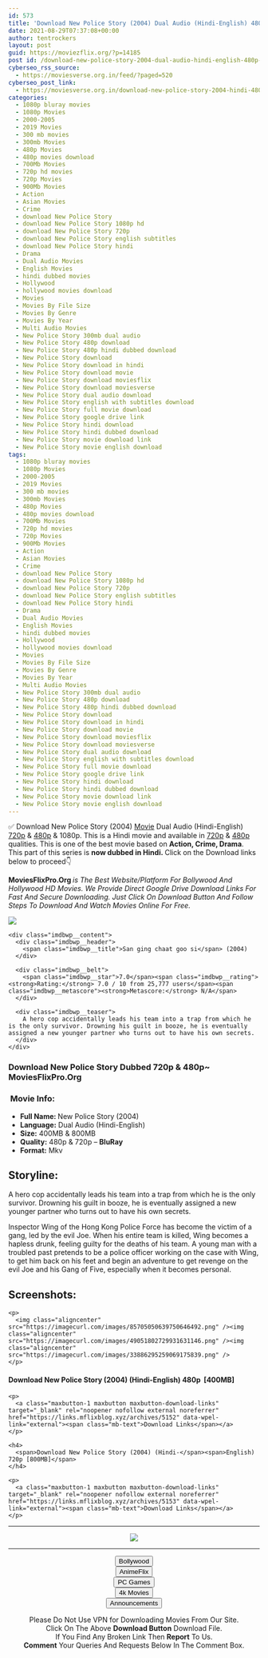 ```yaml
---
id: 573
title: 'Download New Police Story (2004) Dual Audio (Hindi-English) 480p [400MB] || 720p [800MB]'
date: 2021-08-29T07:37:08+00:00
author: tentrockers
layout: post
guid: https://moviezflix.org/?p=14185
post id: /download-new-police-story-2004-dual-audio-hindi-english-480p-400mb-720p-800mb/
cyberseo_rss_source:
  - https://moviesverse.org.in/feed/?paged=520
cyberseo_post_link:
  - https://moviesverse.org.in/download-new-police-story-2004-hindi-480p-720p/
categories:
  - 1080p bluray movies
  - 1080p Movies
  - 2000-2005
  - 2019 Movies
  - 300 mb movies
  - 300mb Movies
  - 480p Movies
  - 480p movies download
  - 700Mb Movies
  - 720p hd movies
  - 720p Movies
  - 900Mb Movies
  - Action
  - Asian Movies
  - Crime
  - download New Police Story
  - download New Police Story 1080p hd
  - download New Police Story 720p
  - download New Police Story english subtitles
  - download New Police Story hindi
  - Drama
  - Dual Audio Movies
  - English Movies
  - hindi dubbed movies
  - Hollywood
  - hollywood movies download
  - Movies
  - Movies By File Size
  - Movies By Genre
  - Movies By Year
  - Multi Audio Movies
  - New Police Story 300mb dual audio
  - New Police Story 480p download
  - New Police Story 480p hindi dubbed download
  - New Police Story download
  - New Police Story download in hindi
  - New Police Story download movie
  - New Police Story download moviesflix
  - New Police Story download moviesverse
  - New Police Story dual audio download
  - New Police Story english with subtitles download
  - New Police Story full movie download
  - New Police Story google drive link
  - New Police Story hindi download
  - New Police Story hindi dubbed download
  - New Police Story movie download link
  - New Police Story movie english download
tags:
  - 1080p bluray movies
  - 1080p Movies
  - 2000-2005
  - 2019 Movies
  - 300 mb movies
  - 300mb Movies
  - 480p Movies
  - 480p movies download
  - 700Mb Movies
  - 720p hd movies
  - 720p Movies
  - 900Mb Movies
  - Action
  - Asian Movies
  - Crime
  - download New Police Story
  - download New Police Story 1080p hd
  - download New Police Story 720p
  - download New Police Story english subtitles
  - download New Police Story hindi
  - Drama
  - Dual Audio Movies
  - English Movies
  - hindi dubbed movies
  - Hollywood
  - hollywood movies download
  - Movies
  - Movies By File Size
  - Movies By Genre
  - Movies By Year
  - Multi Audio Movies
  - New Police Story 300mb dual audio
  - New Police Story 480p download
  - New Police Story 480p hindi dubbed download
  - New Police Story download
  - New Police Story download in hindi
  - New Police Story download movie
  - New Police Story download moviesflix
  - New Police Story download moviesverse
  - New Police Story dual audio download
  - New Police Story english with subtitles download
  - New Police Story full movie download
  - New Police Story google drive link
  - New Police Story hindi download
  - New Police Story hindi dubbed download
  - New Police Story movie download link
  - New Police Story movie english download
---
```

<div class="thecontent clearfix">
  <p>
    ✅ Download New Police Story (2004) <a href="https://moviesverse.org.in/category/movies/" data-wpel-link="internal">Movie</a> Dual Audio (Hindi-English) <a href="https://moviesverse.org.in/720p-movies/" data-wpel-link="internal">720p</a>&nbsp;&&nbsp;<a href="https://moviesverse.org.in/480p-movies/" data-wpel-link="internal">480p</a> & 1080p. This is a Hindi movie and available in <a href="https://moviesverse.org.in/720p-movies/" data-wpel-link="internal">720p</a>&nbsp;&&nbsp;<a href="https://moviesverse.org.in/480p-movies/" data-wpel-link="internal">480p</a> qualities. This is one of the best movie based on <strong>Action, Crime, Drama</strong>. This part of this series is <strong>now dubbed in <span>Hindi.&nbsp;</span></strong><span>Click on the Download links below to proceed👇</span>
  </p>
  
  <p>
    <strong><span>MoviesFlixPro.Org&nbsp;</span></strong><em>is The Best Website/Platform For Bollywood And Hollywood HD Movies. We Provide Direct Google Drive Download Links For Fast And Secure Downloading. Just Click On Download Button And Follow Steps To&nbsp;Download And Watch Movies Online For Free.</em>
  </p>
  
  <div class="imdbwp imdbwp--movie dark">
    <div class="imdbwp__thumb">
      <a class="imdbwp__link" target="_blank" title="San ging chaat goo si" href="https://www.imdb.com/title/tt0386005/" rel="nofollow external noopener noreferrer" data-wpel-link="external"><img class="imdbwp__img" src="https://m.media-amazon.com/images/M/MV5BMGRjYjFmYjAtNDExMy00NTRkLTgwMTAtYjI1ZGY1NTYxMjNhXkEyXkFqcGdeQXVyMTQxNzMzNDI@._V1_SX300.jpg" /></a>
    </div>
    
    <div class="imdbwp__content">
      <div class="imdbwp__header">
        <span class="imdbwp__title">San ging chaat goo si</span> (2004)
      </div>
      
      <div class="imdbwp__belt">
        <span class="imdbwp__star">7.0</span><span class="imdbwp__rating"><strong>Rating:</strong> 7.0 / 10 from 25,777 users</span><span class="imdbwp__metascore"><strong>Metascore:</strong> N/A</span>
      </div>
      
      <div class="imdbwp__teaser">
        A hero cop accidentally leads his team into a trap from which he is the only survivor. Drowning his guilt in booze, he is eventually assigned a new younger partner who turns out to have his own secrets.
      </div>
    </div>
  </div>
  
  <h3>
    <span>Download New Police Story Dubbed 720p & 480p~ MoviesFlixPro.Org</span>
  </h3>
  
  <h3>
    <span>&nbsp;Movie Info:&nbsp;</span>
  </h3>
  
  <ul>
    <li>
      <strong>Full Name: </strong>New Police Story (2004)
    </li>
    <li>
      <strong>Language:</strong> Dual Audio (Hindi-English)
    </li>
    <li>
      <strong>Size:</strong> 400MB & 800MB
    </li>
    <li>
      <strong>Quality:</strong> 480p & 720p – <span><strong>BluRay</strong></span>
    </li>
    <li>
      <strong>Format:</strong>&nbsp;Mkv
    </li>
  </ul>
  
  <h2>
    <span>Storyline:</span>
  </h2>
  
  <p>
    A hero cop accidentally leads his team into a trap from which he is the only survivor. Drowning his guilt in booze, he is eventually assigned a new younger partner who turns out to have his own secrets.
  </p>
  
  <div>
    Inspector Wing of the Hong Kong Police Force has become the victim of a gang, led by the evil Joe. When his entire team is killed, Wing becomes a hapless drunk, feeling guilty for the deaths of his team. A young man with a troubled past pretends to be a police officer working on the case with Wing, to get him back on his feet and begin an adventure to get revenge on the evil Joe and his Gang of Five, especially when it becomes personal.
  </div>
  
  <div class="summary_text">
    <h2>
      <span>Screenshots:</span>
    </h2>
    
    <p>
      <img class="aligncenter" src="https://imagecurl.com/images/85705050639750646492.png" /><img class="aligncenter" src="https://imagecurl.com/images/49051802729931631146.png" /><img class="aligncenter" src="https://imagecurl.com/images/33886295259069175839.png" />
    </p>
  </div>
  
  <div class="inline canwrap">
    <h4>
      <span>Download New Police Story (2004) (Hindi-English) </span><span>480p&nbsp; [400MB]</span>
    </h4>
    
    <p>
      <a class="maxbutton-1 maxbutton maxbutton-download-links" target="_blank" rel="noopener nofollow external noreferrer" href="https://links.mflixblog.xyz/archives/5152" data-wpel-link="external"><span class="mb-text">Download Links</span></a>
    </p>
    
    <h4>
      <span>Download New Police Story (2004) (Hindi-</span><span>English) 720p [800MB]</span>
    </h4>
    
    <p>
      <a class="maxbutton-1 maxbutton maxbutton-download-links" target="_blank" rel="noopener nofollow external noreferrer" href="https://links.mflixblog.xyz/archives/5153" data-wpel-link="external"><span class="mb-text">Download Links</span></a>
    </p>
  </div>
</div>

<center>
  </p> 
  
  <hr />
  
  <p>
    <a href="http://gdrivepro.xyz/join.php" data-wpel-link="external" target="_blank" rel="nofollow external noopener noreferrer"><img src="https://i.imgur.com/FhMdWdW.png" /></a>
  </p>
  
  <hr />
  
  <p>
    <a href="https://dogemovies.xyz" target="_blank" data-wpel-link="external" rel="nofollow external noopener noreferrer"><button class="button button5">Bollywood</button></a><br /> <a href="https://animeflix.in" target="_blank" data-wpel-link="external" rel="nofollow external noopener noreferrer"><button class="button button5">AnimeFlix</button></a><br /> <a href="https://gamesflix.net/" target="_blank" data-wpel-link="external" rel="nofollow external noopener noreferrer"><button class="button button5">PC Games</button></a><br /> <a href="https://uhdmovies.in" target="_blank" data-wpel-link="external" rel="nofollow external noopener noreferrer"><button class="button button5">4k Movies</button></a><br /> <a href="https://moviesverse.org.in/announcements/" target="_blank" data-wpel-link="internal" rel="noopener"><button class="button button5">Announcements</button></a>
  </p>
  
  <div class="alert alert-danger">
    Please Do Not Use VPN for Downloading Movies From Our Site.
  </div>
  
  <div class="alert alert-success">
    Click On The Above <strong>Download Button</strong> Download File.
  </div>
  
  <div class="alert alert-warning">
    If You Find Any Broken Link Then <strong>Report</strong> To Us.
  </div>
  
  <div class="alert alert-info">
    <strong>Comment</strong> Your Queries And Requests Below In The Comment Box.
  </div>
  
  <p>
    </center>
  </p>